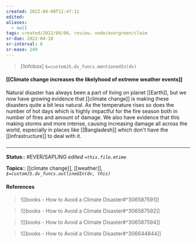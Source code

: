 ```yaml
---
created: 2022-04-08T11:47:11 
edited: 
aliases:
  - null
tags: created/2022/04/08, review, node/evergreen/claim
sr-due: 2022-04-18
sr-interval: 6
sr-ease: 249
---
```

> [!infobox]
`$=customJS.dv_funcs.mentionedIn(dv)`

#### [[Climate change increases the likelyhood of extreme weather events]]

Natural disaster has always been a part of living on planet [[Earth]], but we now have growing evidence that [[climate change]] is making these disasters quite a bit less natural.
As the temperature rises so does the number of hot days which is highly impactful for the fire season both in number of fires and amount of damage.
We also have evidence that this making storms and more intense, causing increasing damage all across the world, especially in places like [[Bangladesh]] which don't have the [[infrastructure]] to deal with it.

### <hr class="footnote"/>

**Status**:: #EVER/SAPLING 
*edited `=this.file.mtime`*

**Topics**:: [[climate change]], [[weather]], 
*`$=customJS.dv_funcs.outlinedIn(dv, this)`*

#### References

> ![[books - How to Avoid a Climate Disaster#^306587591]]

> ![[books - How to Avoid a Climate Disaster#^306587592]]

> ![[books - How to Avoid a Climate Disaster#^306587594]]

> ![[books - How to Avoid a Climate Disaster#^306644844]]
